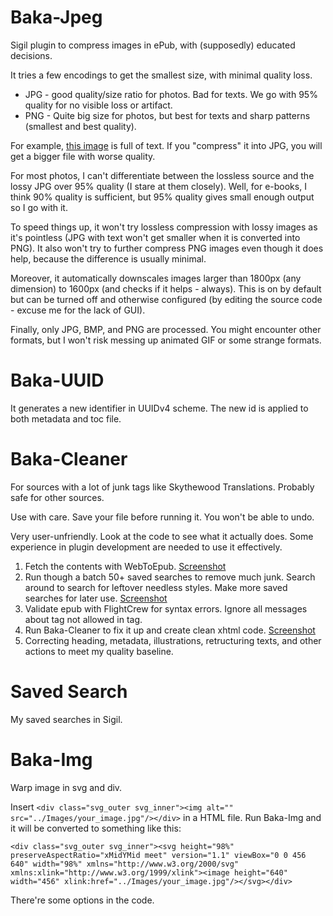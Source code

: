 # Baka-Jpeg

Sigil plugin to compress images in ePub, with (supposedly) educated decisions.

It tries a few encodings to get the smallest size, with minimal quality loss.
- JPG - good quality/size ratio for photos. Bad for texts. We go with 95% quality for no visible loss or artifact.
- PNG - Quite big size for photos, but best for texts and sharp patterns (smallest and best quality). 

For example, [this image](https://i.imgur.com/6GVYJxC.png) is full of text. If you "compress" it into JPG, you will get a bigger file with worse quality.

For most photos, I can't differentiate between the lossless source and the lossy JPG over 95% quality (I stare at them closely). Well, for e-books, I think 90% quality is sufficient, but 95% quality gives small enough output so I go with it.

To speed things up, it won't try lossless compression with lossy images as it's pointless (JPG with text won't get smaller when it is converted into PNG). It also won't try to further compress PNG images even though it does help, because the difference is usually minimal.

Moreover, it automatically downscales images larger than 1800px (any dimension) to 1600px (and checks if it helps - always). This is on by default but can be turned off and otherwise configured (by editing the source code - excuse me for the lack of GUI).

Finally, only JPG, BMP, and PNG are processed. You might encounter other formats, but I won't risk messing up animated GIF or some strange formats.

# Baka-UUID

It generates a new identifier in UUIDv4 scheme. The new id is applied to both metadata and toc file.

# Baka-Cleaner

For sources with a lot of junk tags like Skythewood Translations. Probably safe for other sources.

Use with care. Save your file before running it. You won't be able to undo.

Very user-unfriendly. Look at the code to see what it actually does. Some experience in plugin development are needed to use it effectively.

1. Fetch the contents with WebToEpub. [Screenshot](https://i.imgur.com/v0fZL8K.png)
2. Run though a batch 50+ saved searches to remove much junk. Search around to search for leftover needless styles. Make more saved searches for later use. [Screenshot](https://i.imgur.com/sJ4z5yp.png)
3. Validate epub with FlightCrew for syntax errors. Ignore all messages about <x> tag not allowed in <y> tag.
4. Run Baka-Cleaner to fix it up and create clean xhtml code. [Screenshot](https://i.imgur.com/ezSbL8O.png)
5. Correcting heading, metadata, illustrations, retructuring texts, and other actions to meet my quality baseline.

# Saved Search

My saved searches in Sigil.

# Baka-Img

Warp image in svg and div. 

Insert `<div class="svg_outer svg_inner"><img alt="" src="../Images/your_image.jpg"/></div>` in a HTML file. Run Baka-Img and it will be converted to something like this:

`<div class="svg_outer svg_inner"><svg height="98%" preserveAspectRatio="xMidYMid meet" version="1.1" viewBox="0 0 456 640" width="98%" xmlns="http://www.w3.org/2000/svg" xmlns:xlink="http://www.w3.org/1999/xlink"><image height="640" width="456" xlink:href="../Images/your_image.jpg"/></svg></div>`

There're some options in the code.
